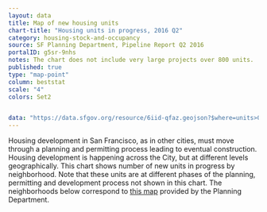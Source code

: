 ```yaml
---
layout: data
title: Map of new housing units
chart-title: "Housing units in progress, 2016 Q2"
category: housing-stock-and-occupancy
source: SF Planning Department, Pipeline Report Q2 2016
portalID: g5sr-9nhs
notes: The chart does not include very large projects over 800 units.
published: true
type: "map-point"
column: beststat
scale: "4"
colors: Set2


data: "https://data.sfgov.org/resource/6iid-qfaz.geojson?$where=units>0"
---
```

Housing development in San Francisco, as in other cities, must move through a planning and permitting process leading to eventual construction. Housing development is happening across the City, but at different levels geographically. This chart shows number of new units in progress by neighborhood. Note that these units are at different phases of the planning, permitting and development process not shown in this chart. The neighborhoods below correspond to [this map](http://www.sf-planning.org/index.aspx?page=1654) provided by the Planning Department.
